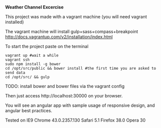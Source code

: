 **Weather Channel Excercise**

This project was made with a vagrant machine (you will need vagrant installed)


The vagrant machine will install gulp+sass+compass+breakpoint
http://docs.vagrantup.com/v2/installation/index.html

To start the project paste on the terminal

```
vagrant up #wait a while
vagrant ssh
sudo npm install -g bower
cd /opt/src/public && bower install #the first time you are asked to send data
cd /opt/src/ && gulp
```
TODO: install bower and bower files via the vagrant config

Then just access http://localhost:30000 on your browser.

You will see an angular app with sample usage of responsive design,
and angular best practices.

Tested on
IE9
Chrome 43.0.2357.130 
Safari 5.1
Firefox 38.0
Opera 30